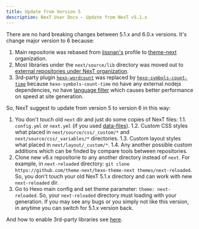 ```yaml
---
title: Update from Version 5
description: NexT User Docs – Update from NexT v5.1.x
---
```

There are no hard breaking changes between 5.1.x and 6.0.x versions. It's change major version to 6 because:

1. Main repositorie was rebased from [iissnan's](https://github.com/iissnan/hexo-theme-next) profile to [theme-next](https://github.com/theme-next) organization.
2. Most libraries under the `next/source/lib` directory was moved out to [external repositories under NexT organization](https://github.com/theme-next).
3. 3rd-party plugin [`hexo-wordcount`](https://github.com/willin/hexo-wordcount) was replaced by [`hexo-symbols-count-time`](https://github.com/theme-next/hexo-symbols-count-time) because `hexo-symbols-count-time` no have any external nodejs dependencies, no have [language filter](https://github.com/willin/hexo-wordcount/issues/7) which causes better performance on speed at site generation.

So, NexT suggest to update from version 5 to version 6 in this way:

1. You don't touch old `next` dir and just do some copies of NexT files:
   1.1. `config.yml` or `next.yml` (if you used [data-files](/docs/getting-started/data-files/)).
   1.2. Custom CSS styles what placed in `next/source/css/_custom/*` and `next/source/css/_variables/*` directories.
   1.3. Custom layout styles what placed in `next/layout/_custom/*`.
   1.4. Any another possible custom additions which can be finded by compare tools between repositories.
2. Clone new v6.x repositorie to any another directory instead of `next`. For example, in `next-reloaded` directory: `git clone https://github.com/theme-next/hexo-theme-next themes/next-reloaded`. So, you don't touch your old NexT 5.1.x directory and can work with new `next-reloaded` dir.
3. Go to Hexo main config and set theme parameter: `theme: next-reloaded`. So, your `next-reloaded` directory must loading with your generation. If you may see any bugs or you simply not like this version, in anytime you can switch for 5.1.x version back.

And how to enable 3rd-party libraries see [here](/docs/getting-started/#Adding-Plugins).

